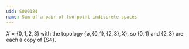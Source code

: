 ```yaml
---
uid: S000184
name: Sum of a pair of two-point indiscrete spaces
---
```


$X=\{0,1,2,3\}$ with the topology
$\{\emptyset,\{0,1\},\{2,3\},X\}$, so
$\{0,1\}$ and $\{2,3\}$ are each a copy of {S4}.
